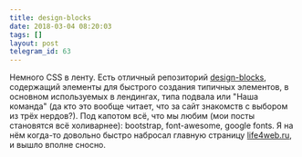 ```yaml
---
title: design-blocks
date: 2018-03-04 08:20:03
tags: []
layout: post
telegram_id: 63
---
```


Немного CSS в ленту. Есть отличный репозиторий [design-blocks](https://github.com/froala/design-blocks), содержащий элементы для быстрого создания типичных элементов, в основном используемых в лендингах, типа подвала или "Наша команда" (да кто это вообще читает, что за сайт знакомств с выбором из трёх нердов?). Под капотом всё, что мы любим (мои посты становятся всё холиварнее): bootstrap, font-awesome, google fonts. Я на нём когда-то довольно быстро набросал главную страницу [life4web.ru](http://life4web.ru/), и вышло вполне сносно.
